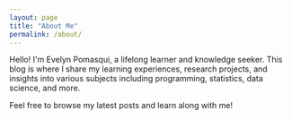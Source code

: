 ```yaml
---
layout: page
title: "About Me"
permalink: /about/
---
```



Hello! I'm Evelyn Pomasqui, a lifelong learner and knowledge seeker. This blog is where I share my learning experiences, research projects, and insights into various subjects including programming, statistics, data science, and more.

Feel free to browse my latest posts and learn along with me!
